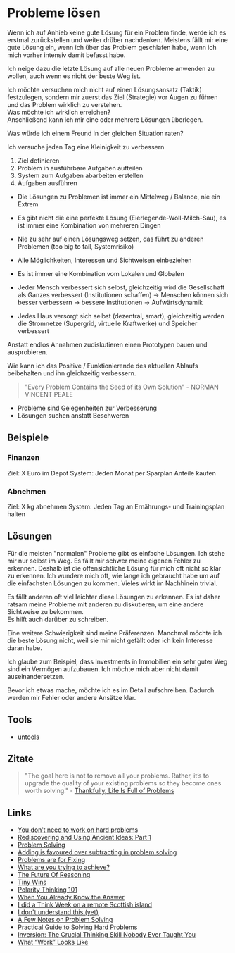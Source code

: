 # Probleme lösen

Wenn ich auf Anhieb keine gute Lösung für ein Problem finde, werde ich es erstmal zurückstellen und weiter drüber nachdenken. Meistens fällt mir eine gute Lösung ein, wenn ich über das Problem geschlafen habe, wenn ich mich vorher intensiv damit befasst habe.

Ich neige dazu die letzte Lösung auf alle neuen Probleme anwenden zu wollen, auch wenn es nicht der beste Weg ist.

Ich möchte versuchen mich nicht auf einen Lösungsansatz (Taktik) festzulegen, sondern mir zuerst das Ziel (Strategie) vor Augen zu führen und das Problem wirklich zu verstehen.  
Was möchte ich wirklich erreichen?  
Anschließend kann ich mir eine oder mehrere Lösungen überlegen.

Was würde ich einem Freund in der gleichen Situation raten?

Ich versuche jeden Tag eine Kleinigkeit zu verbessern

1. Ziel definieren
2. Problem in ausführbare Aufgaben aufteilen
3. System zum Aufgaben abarbeiten erstellen
4. Aufgaben ausführen

- Die Lösungen zu Problemen ist immer ein Mittelweg / Balance, nie ein Extrem
- Es gibt nicht die eine perfekte Lösung (Eierlegende-Woll-Milch-Sau), es ist immer eine Kombination von mehreren Dingen
- Nie zu sehr auf einen Lösungsweg setzen, das führt zu anderen Problemen (too big to fail, Systemrisiko)
- Alle Möglichkeiten, Interessen und Sichtweisen einbeziehen

- Es ist immer eine Kombination vom Lokalen und Globalen
- Jeder Mensch verbessert sich selbst, gleichzeitig wird die Gesellschaft als Ganzes verbessert (Institutionen schaffen) -> Menschen können sich besser verbessern -> bessere Institutionen -> Aufwärtsdynamik 
- Jedes Haus versorgt sich selbst (dezentral, smart), gleichzeitig werden die Stromnetze (Supergrid, virtuelle Kraftwerke) und Speicher verbessert

Anstatt endlos Annahmen zudiskutieren einen Prototypen bauen und ausprobieren.

Wie kann ich das Positive / Funktionierende des aktuellen Ablaufs beibehalten und ihn gleichzeitig verbessern.

>  "Every Problem Contains the Seed of its Own Solution" - NORMAN VINCENT PEALE

- Probleme sind Gelegenheiten zur Verbesserung
- Lösungen suchen anstatt Beschweren

## Beispiele

### Finanzen

Ziel: X Euro im Depot
System: Jeden Monat per Sparplan Anteile kaufen

### Abnehmen

Ziel: X kg abnehmen
System: Jeden Tag an Ernährungs- und Trainingsplan halten

## Lösungen

Für die meisten "normalen" Probleme gibt es einfache Lösungen. Ich stehe mir nur selbst im Weg. Es fällt mir schwer meine eigenen Fehler zu erkennen. Deshalb ist die offensichtliche Lösung für mich oft nicht so klar zu erkennen. Ich wundere mich oft, wie lange ich gebraucht habe um auf die einfachsten Lösungen zu kommen. Vieles wirkt im Nachhinein trivial.

Es fällt anderen oft viel leichter diese Lösungen zu erkennen. Es ist daher ratsam meine Probleme mit anderen zu diskutieren, um eine andere Sichtweise zu bekommen.  
Es hilft auch darüber zu schreiben.

Eine weitere Schwierigkeit sind meine Präferenzen. Manchmal möchte ich die beste Lösung nicht, weil sie mir nicht gefällt oder ich kein Interesse daran habe.

Ich glaube zum Beispiel, dass Investments in Immobilien ein sehr guter Weg sind ein Vermögen aufzubauen. Ich möchte mich aber nicht damit auseinandersetzen.

Bevor ich etwas mache, möchte ich es im Detail aufschreiben. Dadurch werden mir Fehler oder andere Ansätze klar.

## Tools

- [untools](https://untools.co/)

## Zitate

> "The goal here is not to remove all your problems. Rather, it’s to upgrade the quality of your existing problems so they become ones worth solving." - [Thankfully, Life Is Full of Problems](https://moretothat.com/thankfully-life-is-full-of-problems/)

## Links

- [You don’t need to work on hard problems](https://www.benkuhn.net/hard/)
- [Rediscovering and Using Ancient Ideas: Part 1](https://www.danstern.co/posts/rediscovering-and-using-ancient-ideas)
- [Problem Solving](https://denvaar.github.io/articles/problem_solving_example.html)
- [Adding is favoured over subtracting in problem solving](https://www.nature.com/articles/d41586-021-00592-0)
- [Problems are for Fixing](https://www.neelnanda.io/blog/mini-blog-post-7-problems-are-for-fixing)
- [What are you trying to achieve?](https://twitter.com/kyleshevlin/status/1387050277199486984)
- [The Future Of Reasoning](https://www.youtube.com/watch?v=_ArVh3Cj9rw)
- [Tiny Wins](https://joelcalifa.com/blog/tiny-wins/)
- [Polarity Thinking 101](https://www.sloww.co/polarity-thinking-101/)
- [When You Already Know the Answer](https://www.neelnanda.io/blog/42-inner-sim)
- [I did a Think Week on a remote Scottish island](https://www.petecodes.io/think-week-scottish-island-2021/)
- [I don't understand this (yet)](https://www.iamjonas.me/2021/08/i-dont-understand-this-yet.html)
- [A Few Notes on Problem Solving](https://jeremymikkola.com/posts/2022_01_01_a_few_notes_on_problem_solving.html)
- [Practical Guide to Solving Hard Problems](https://praeclarum.org/2022/02/19/hard-problems.html)
- [Inversion: The Crucial Thinking Skill Nobody Ever Taught You](https://jamesclear.com/inversion)
- [What “Work” Looks Like](https://blog.jim-nielsen.com/2022/what-work-looks-like/)
